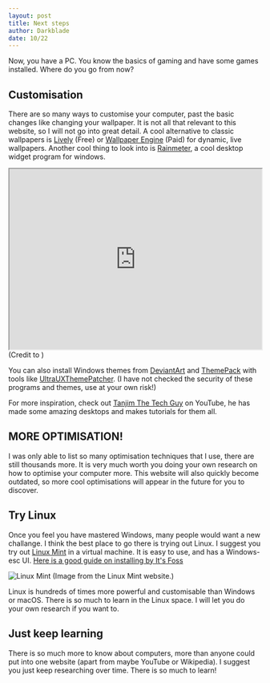 ```yaml
---
layout: post
title: Next steps
author: Darkblade
date: 10/22
---
```


Now, you have a PC. You know the basics of gaming and have some games installed. Where do you go from now?

## Customisation

There are so many ways to customise your computer, past the basic changes like changing your wallpaper. It is not all that relevant to this website, so I will not go into great detail. A cool alternative to classic wallpapers is [Lively](https://rocksdanister.github.io/lively/) (Free) or [Wallpaper Engine](https://www.wallpaperengine.io/en) (Paid) for dynamic, live wallpapers. Another cool thing to look into is [Rainmeter](https://www.rainmeter.net/), a cool desktop widget program for windows.

<iframe width="100%" height="360"
src="https://zippy.gfycat.com/GreatShadyAegeancat.webm">
</iframe>
(Credit to )

You can also install Windows themes from [DeviantArt](https://www.deviantart.com/niivu/favourites/78918060/windows-10-themes) and [ThemePack](https://themepack.me/) with tools like [UltraUXThemePatcher](https://mhoefs.eu/software_uxtheme.php?lang=en). (I have not checked the security of these programs and themes, use at your own risk!)

For more inspiration, check out [Tanjim The Tech Guy](https://www.youtube.com/channael/UCps7ALyzFBfCf2euc7RjTBA) on YouTube, he has made some amazing desktops and makes tutorials for them all.

## MORE OPTIMISATION!

I was only able to list so many optimisation techniques that I use, there are still thousands more. It is very much worth you doing your own research on how to optimise your computer more. This website will also quickly become outdated, so more cool optimisations will appear in the future for you to discover.

## Try Linux

Once you feel you have mastered Windows, many people would want a new challange. I think the best place to go there is trying out Linux. I suggest you try out [Linux Mint](https://linuxmint.com/) in a virtual machine. It is easy to use, and has a Windows-esc UI. [Here is a good guide on installing by It's Foss](https://itsfoss.com/install-linux-mint-in-virtualbox/)

![Linux Mint](https://www.linuxmint.com/pictures/screenshots/vanessa/thumb_cinnamon.png)
(Image from the Linux Mint website.)

Linux is hundreds of times more powerful and customisable than Windows or macOS. There is so much to learn in the Linux space. I will let you do your own research if you want to.

## Just keep learning

There is so much more to know about computers, more than anyone could put into one website (apart from maybe YouTube or Wikipedia). I suggest you just keep researching over time. There is so much to learn!
